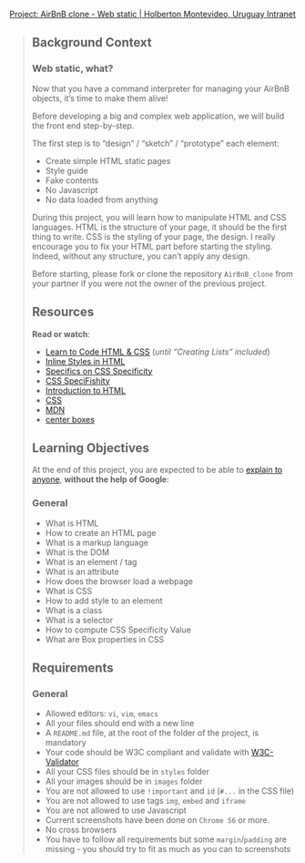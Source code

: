 [Project: AirBnB clone - Web static | Holberton Montevideo, Uruguay Intranet](https://intranet.hbtn.io/projects/2188)

> ## Background Context
> 
> ### Web static, what?
> 
> Now that you have a command interpreter for managing your AirBnB objects, it’s time to make them alive!
> 
> Before developing a big and complex web application, we will build the front end step-by-step.
> 
> The first step is to “design” / “sketch” / “prototype” each element:
> 
> -   Create simple HTML static pages
> -   Style guide
> -   Fake contents
> -   No Javascript
> -   No data loaded from anything
> 
> During this project, you will learn how to manipulate HTML and CSS languages. HTML is the structure of your page, it should be the first thing to write. CSS is the styling of your page, the design. I really encourage you to fix your HTML part before starting the styling. Indeed, without any structure, you can’t apply any design.
> 
> Before starting, please fork or clone the repository `AirBnB_clone` from your partner if you were not the owner of the previous project.
> 
> ## Resources
> 
> **Read or watch**:
> 
> -   [Learn to Code HTML & CSS](https://intranet.hbtn.io/rltoken/9P868D9X6hKF-iPeuTjUMA "Learn to Code HTML & CSS") (_until “Creating Lists” included_)
> -   [Inline Styles in HTML](https://intranet.hbtn.io/rltoken/3w80rVNNceP13m7D52ma3Q "Inline Styles in HTML")
> -   [Specifics on CSS Specificity](https://intranet.hbtn.io/rltoken/miNTDX58opEBx0EbOWPySw "Specifics on CSS Specificity")
> -   [CSS SpeciFishity](https://intranet.hbtn.io/rltoken/sOpKz-qSh9sD3tEcidcgDw "CSS SpeciFishity")
> -   [Introduction to HTML](https://intranet.hbtn.io/rltoken/Jrc0YlYYAry_aRJBZB5v2Q "Introduction to HTML")
> -   [CSS](https://intranet.hbtn.io/rltoken/mq0A1qZJs8J0SE5xyxODzg "CSS")
> -   [MDN](https://intranet.hbtn.io/rltoken/8AWCJcUwO2UK5FFUb7G-iw "MDN")
> -   [center boxes](https://intranet.hbtn.io/rltoken/CWYMpBgaImw4SPgfibG2eQ "center boxes")
> 
> ## Learning Objectives
> 
> At the end of this project, you are expected to be able to [explain to anyone](https://intranet.hbtn.io/rltoken/jTzHi5Wsmr55wY99p7gAFQ "explain to anyone"), **without the help of Google**:
> 
> ### General
> 
> -   What is HTML
> -   How to create an HTML page
> -   What is a markup language
> -   What is the DOM
> -   What is an element / tag
> -   What is an attribute
> -   How does the browser load a webpage
> -   What is CSS
> -   How to add style to an element
> -   What is a class
> -   What is a selector
> -   How to compute CSS Specificity Value
> -   What are Box properties in CSS
> 
> ## Requirements
> 
> ### General
> 
> -   Allowed editors: `vi`, `vim`, `emacs`
> -   All your files should end with a new line
> -   A `README.md` file, at the root of the folder of the project, is mandatory
> -   Your code should be W3C compliant and validate with [W3C-Validator](https://intranet.hbtn.io/rltoken/r7xJ3itvGDKyHJEsedl2vg "W3C-Validator")
> -   All your CSS files should be in `styles` folder
> -   All your images should be in `images` folder
> -   You are not allowed to use `!important` and `id` (`#...` in the CSS file)
> -   You are not allowed to use tags `img`, `embed` and `iframe`
> -   You are not allowed to use Javascript
> -   Current screenshots have been done on `Chrome 56` or more.
> -   No cross browsers
> -   You have to follow all requirements but some `margin`/`padding` are missing - you should try to fit as much as you can to screenshots